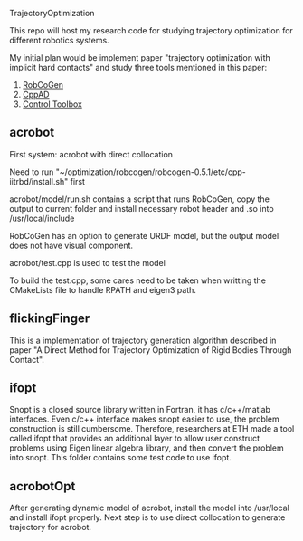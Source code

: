 TrajectoryOptimization

This repo will host my research code for studying trajectory optimization for different robotics systems.

My initial plan would be implement paper "trajectory optimization with implicit hard contacts" and study three tools mentioned in this paper:

1. [RobCoGen](https://robcogenteam.bitbucket.io/cpp.html)
2. [CppAD](https://coin-or.github.io/CppAD/doc/cppad.htm)
3. [Control Toolbox](https://ethz-adrl.github.io/ct/ct_doc/doc/html/index.html)

## acrobot
First system: acrobot with direct collocation

Need to run "~/optimization/robcogen/robcogen-0.5.1/etc/cpp-iitrbd/install.sh" first

acrobot/model/run.sh contains a script that runs RobCoGen, copy the output to current folder and install necessary robot header and .so into /usr/local/include

RobCoGen has an option to generate URDF model, but the output model does not have visual component.

acrobot/test.cpp is used to test the model

To build the test.cpp, some cares need to be taken when writting the CMakeLists file to handle RPATH and eigen3 path.

## flickingFinger 

This is a implementation of trajectory generation algorithm described in paper "A Direct Method for Trajectory Optimization of Rigid Bodies Through Contact". 

## ifopt
Snopt is a closed source library written in Fortran, it has c/c++/matlab interfaces. Even c/c++ interface makes snopt easier to use, the problem construction is still cumbersome. Therefore, researchers at ETH made a tool called ifopt that provides an additional layer to allow user construct problems using Eigen linear algebra library, and then convert the problem into snopt. This folder contains some test code to use ifopt.

## acrobotOpt

After generating dynamic model of acrobot, install the model into /usr/local and install ifopt properly. Next step is to use direct collocation to generate trajectory for acrobot.